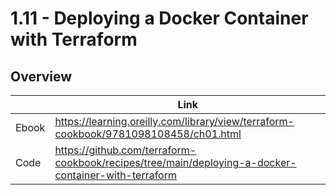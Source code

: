 # 1.11 - Deploying a Docker Container with Terraform

## Overview

|       | Link                                                                                 |
|-------|--------------------------------------------------------------------------------------|
| Ebook | https://learning.oreilly.com/library/view/terraform-cookbook/9781098108458/ch01.html |
| Code  | https://github.com/terraform-cookbook/recipes/tree/main/deploying-a-docker-container-with-terraform                   |
